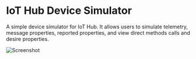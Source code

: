 # IoT Hub Device Simulator

A simple device simulator for IoT Hub. It allows users to simulate telemetry, message properties, reported properties, and view direct methods calls and desire properties.

![Screenshot](./../images/screen.png)
